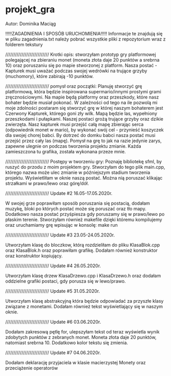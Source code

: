 # projekt_gra
Autor: Dominika Maciąg

!!!!!ZAGADNIENIA I SPOSÓB URUCHOMIENIA!!!!!
Informacje te znajdują się w pliku zagadnienia.txt
należy pobrać wszystkie pliki z repozytorium wraz z folderem tekstury


///////////////////////////
Krotki opis: stworzyłam prototyp gry platformowej polegającej na zbieraniu monet (moneta złota daje 20 punktów a srebrna 10) oraz poruszaniu się po mapie stworzonej z platform. Nasza postać - Kapturek musi uważać podczas swojej wedrówki na trujące grzyby (muchomory), które zabirają -10 punktów.

///////////////////////////
pomysł oraz początki:
Planuję stworzyć grę platformową, która będzie inspirowana supermario/innymi prostymi grami zręcznościowymi. 
Na mapie będą platformy oraz przeszkody, które nasz bohater będzie musiał pokonać. 
W zależności od tego na ile pozwolą mi moje zdolności postaram się stworzyć grę w której naszym bohaterem jest Czerwony Kapturek, którego goni zły wilk. Mapą będzie las, wypełniony przeszkodami i pułapkami. Naszej postaci grożą trujące grzyby oraz dzikie zwierzęta. Nasz kapturek musi przejść całą mapę zbierając serca (odpowiednik monet w mario), by wykonać swój cel - przynieść koszyczek dla swojej chorej babci. By dotrzeć do domku babci nasza postać musi przejść przez cały las (mapę). 
Pomysł na grę to jak na razie jedynie zarys, zapewne ulegnie on podczas tworzenia projektu zmianie. Każda zamieszczona tu grafika, została wykonana przeze mnie. 


///////////////////////////
Postępy w tworzeniu gry:
Poznaję bibliotekę sfml, by ruszyć do przodu z moim projektem gry. 
Stworzyłam do tego plik main.cpp, którego nazwa może ulec zmianie w późniejszym stadium tworzenia projektu.
Wyświetliłam w oknie naszą postać. Można nią poruszać klikając strzałkami w prawo/lewo oraz górę/dół. 



///////////////////////////
Update #2 16.05-17.05.2020r.

W swojej grze poprawiłam sposób poruszania się postacią, dodałam muzykę, bloki po których postać może się poruszać oraz tło mapy. 
Dodatkowo nasza postać przyśpiesza gdy poruszamy się w prawo/lewo po płaskim terenie. 
Stworzyłam również makefile dzięki któremu kompilujemy oraz uruchamiamy grę wpisując w konsolę: make run


///////////////////////////
Update #3 23.05-24.05.2020r.

Utworzyłam klasę do bloczkow, którą rozdzieliłam do pliku KlasaBlok.cpp oraz KlasaBlok.h oraz poprawiłam grafikę. Dodałam również konstruktor oraz konstruktor kopiujący.

///////////////////////////
Update #4 26.05.2020r.

Utworzyłam klasę drzew KlasaDrzewo.cpp i KlasaDrzewo.h oraz dodałam oddzielne grafiki postaci, gdy porusza się w lewo/prawo.

///////////////////////////
Update #5 31.05.2020r.

Utworzyłam klasę abstrakcyjną która będzie odpowiadać za przyszłe klasy związane z monetami. Dodałam również tekst wyświetlający się w naszym oknie.

///////////////////////////
Update #6 03.06.2020r.

Dodałam zakresową pętlę for, ulepszyłam tekst od teraz wyświetla wynik zdobytych punktów z zebranych monet. Moneta złota daje 20 punktów, natomiast srebrna 10. Dodatkowo kolor tekstu się zmienia.

///////////////////////////
Update #7 04.06.2020r.

Dodałam deklarację przyjaciela w klasie macierzystej Monety oraz przeciążenie operatorów
